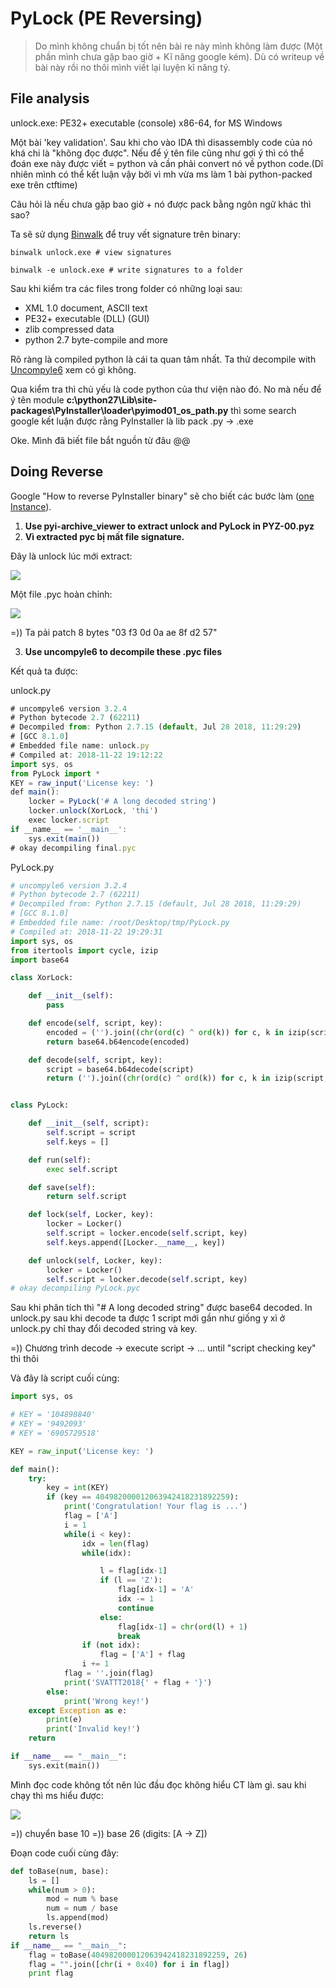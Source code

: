 # PyLock (PE Reversing)
> Do mình không chuẩn bị tốt nên bài re này mình không làm được (Một phần mình chưa gặp bao giờ + Kĩ năng google kém). Dù có writeup về bài này rồi no thôi mình viết lại luyện kĩ năng tý.
## File analysis
unlock.exe: PE32+ executable (console) x86-64, for MS Windows

Một bài 'key validation'. Sau khi cho vào IDA thì disassembly code của nó khá chi là "không đọc được".
Nếu để ý tên file cũng như gợi ý thì có thể đoán exe này được viết = python và cần phải convert nó về python code.(Dĩ nhiên mình có thể kết luận vậy bởi vì mh vừa ms làm 1 bài python-packed exe trên ctftime)

Câu hỏi là nếu chưa gặp bao giờ + nó được pack bằng ngôn ngữ khác thì sao?

Ta sẽ sử dụng [Binwalk](https://github.com/ReFirmLabs/binwalk) để truy vết signature trên binary:

`binwalk unlock.exe # view signatures `

`binwalk -e unlock.exe # write signatures to a folder`

Sau khi kiểm tra các files trong folder có những loại sau:
* XML 1.0 document, ASCII text
* PE32+ executable (DLL) (GUI)
* zlib compressed data
* python 2.7 byte-compile and more

Rõ ràng là compiled python là cái ta quan tâm nhất. Ta thử decompile with [Uncompyle6](https://github.com/rocky/python-uncompyle6) xem có gì không.

Qua kiểm tra thì chủ yếu là code python của thư viện nào đó. No mà nếu để ý tên module __c:\python27\Lib\site-packages\PyInstaller\loader\pyimod01_os_path.py__ thì some search google kết luận được rằng PyInstaller là lib pack .py -> .exe

Oke. Mình đã biết file bắt nguồn từ đâu @@

## Doing Reverse

Google "How to reverse PyInstaller binary" sẽ cho biết các bước làm ([one Instance](https://reverseengineering.stackexchange.com/questions/160/how-do-you-reverse-engineer-an-exe-compiled-with-pyinstaller)).

1. __Use pyi-archive_viewer to extract unlock and PyLock in PYZ-00.pyz__
2. __Vì extracted pyc bị mất file signature.__

Đây là unlock lúc mới extract:

![](signature-missing-unlock.png)

Một file .pyc hoàn chỉnh:

![](complete-pyc.png)

=)) Ta pải patch 8 bytes "03 f3 0d 0a ae 8f d2 57"

3. __Use uncompyle6 to decompile these .pyc files__

Kết quả ta được:

unlock.py

```javascript
# uncompyle6 version 3.2.4
# Python bytecode 2.7 (62211)
# Decompiled from: Python 2.7.15 (default, Jul 28 2018, 11:29:29)
# [GCC 8.1.0]
# Embedded file name: unlock.py
# Compiled at: 2018-11-22 19:12:22
import sys, os
from PyLock import *
KEY = raw_input('License key: ')
def main():
    locker = PyLock('# A long decoded string')
    locker.unlock(XorLock, 'thi')
    exec locker.script
if __name__ == '__main__':
    sys.exit(main())
# okay decompiling final.pyc
```

PyLock.py
```python
# uncompyle6 version 3.2.4
# Python bytecode 2.7 (62211)
# Decompiled from: Python 2.7.15 (default, Jul 28 2018, 11:29:29)
# [GCC 8.1.0]
# Embedded file name: /root/Desktop/tmp/PyLock.py
# Compiled at: 2018-11-22 19:29:31
import sys, os
from itertools import cycle, izip
import base64

class XorLock:

    def __init__(self):
        pass

    def encode(self, script, key):
        encoded = ('').join((chr(ord(c) ^ ord(k)) for c, k in izip(script, cycle(key))))
        return base64.b64encode(encoded)

    def decode(self, script, key):
        script = base64.b64decode(script)
        return ('').join((chr(ord(c) ^ ord(k)) for c, k in izip(script, cycle(key))))


class PyLock:

    def __init__(self, script):
        self.script = script
        self.keys = []

    def run(self):
        exec self.script

    def save(self):
        return self.script

    def lock(self, Locker, key):
        locker = Locker()
        self.script = locker.encode(self.script, key)
        self.keys.append([Locker.__name__, key])

    def unlock(self, Locker, key):
        locker = Locker()
        self.script = locker.decode(self.script, key)
# okay decompiling PyLock.pyc

```

Sau khi phân tích thì "# A long decoded string" được base64 decoded.
In unlock.py sau khi decode ta được 1 script mới gần như giống y xì ở unlock.py chỉ thay đổi decoded string và key.

=)) Chương trình decode -> execute script -> ... until "script checking key" thì thôi

Và đây là script cuối cùng:

```python
import sys, os

# KEY = '104898840'
# KEY = '9492093'
# KEY = '6905729518'

KEY = raw_input('License key: ')

def main():
	try:
		key = int(KEY)
		if (key == 404982000012063942418231892259):
			print('Congratulation! Your flag is ...')
			flag = ['A']
			i = 1
			while(i < key):
				idx = len(flag)
				while(idx):

					l = flag[idx-1]
					if (l == 'Z'):
						flag[idx-1] = 'A'
						idx -= 1
						continue
					else:
						flag[idx-1] = chr(ord(l) + 1)
						break
				if (not idx):
					flag = ['A'] + flag
				i += 1
			flag = ''.join(flag)
			print('SVATTT2018{' + flag + '}')
		else:
			print('Wrong key!')
	except Exception as e:
		print(e)
		print('Invalid key!')
	return

if __name__ == "__main__":
	sys.exit(main())
```

Mình đọc code không tốt nên lúc đầu đọc không hiểu CT làm gì. sau khi chạy thì ms hiểu được:

![](final-script.png)

=)) chuyển base 10 =)) base 26 (digits: [A -> Z])

Đoạn code cuối cùng đây:
```python
def toBase(num, base):
    ls = []
    while(num > 0):
        mod = num % base
        num = num / base
        ls.append(mod)
    ls.reverse()
    return ls
if __name__ == "__main__":
    flag = toBase(404982000012063942418231892259, 26)
    flag = "".join([chr(i + 0x40) for i in flag])
    print flag
```
